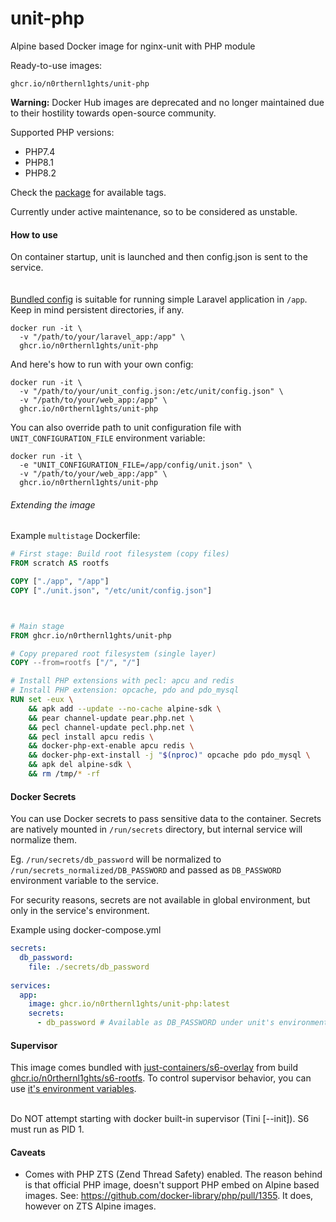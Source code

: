 # unit-php
Alpine based Docker image for nginx-unit with PHP module

Ready-to-use images:
```shell
ghcr.io/n0rthernl1ghts/unit-php
```
**Warning:** Docker Hub images are deprecated and no longer maintained due to their hostility towards open-source community.

Supported PHP versions:
- PHP7.4
- PHP8.1
- PHP8.2

Check the [package](https://github.com/N0rthernL1ghts/unit-php/pkgs/container/unit-php) for available tags.

Currently under active maintenance, so to be considered as unstable.


#### How to use
On container startup, unit is launched and then config.json is sent to the service.  
<br></br>
[Bundled config](rootfs/etc/unit/config.json) is suitable for running simple Laravel application in `/app`. Keep in mind persistent directories, if any.
```shell
docker run -it \
  -v "/path/to/your/laravel_app:/app" \
  ghcr.io/n0rthernl1ghts/unit-php
```

And here's how to run with your own config:
```shell
docker run -it \
  -v "/path/to/your/unit_config.json:/etc/unit/config.json" \
  -v "/path/to/your/web_app:/app" \
  ghcr.io/n0rthernl1ghts/unit-php
```

You can also override path to unit configuration file with `UNIT_CONFIGURATION_FILE` environment variable:
```shell
docker run -it \
  -e "UNIT_CONFIGURATION_FILE=/app/config/unit.json" \
  -v "/path/to/your/web_app:/app" \
  ghcr.io/n0rthernl1ghts/unit-php
```

###### Extending the image

Example ```multistage``` Dockerfile:
```dockerfile
# First stage: Build root filesystem (copy files)
FROM scratch AS rootfs

COPY ["./app", "/app"]
COPY ["./unit.json", "/etc/unit/config.json"]



# Main stage
FROM ghcr.io/n0rthernl1ghts/unit-php

# Copy prepared root filesystem (single layer)
COPY --from=rootfs ["/", "/"]

# Install PHP extensions with pecl: apcu and redis
# Install PHP extension: opcache, pdo and pdo_mysql
RUN set -eux \
    && apk add --update --no-cache alpine-sdk \
    && pear channel-update pear.php.net \
    && pecl channel-update pecl.php.net \
    && pecl install apcu redis \
    && docker-php-ext-enable apcu redis \
    && docker-php-ext-install -j "$(nproc)" opcache pdo pdo_mysql \
    && apk del alpine-sdk \
    && rm /tmp/* -rf
```

#### Docker Secrets
You can use Docker secrets to pass sensitive data to the container.
Secrets are natively mounted in `/run/secrets` directory, but internal service will normalize them.

Eg. `/run/secrets/db_password` will be normalized to `/run/secrets_normalized/DB_PASSWORD` and passed as `DB_PASSWORD` environment variable to the service.  

For security reasons, secrets are not available in global environment, but only in the service's environment.

Example using docker-compose.yml
```yaml
secrets:
  db_password:
    file: ./secrets/db_password
    
services:
  app:
    image: ghcr.io/n0rthernl1ghts/unit-php:latest
    secrets:
      - db_password # Available as DB_PASSWORD under unit's environment
```

#### Supervisor
This image comes bundled with [just-containers/s6-overlay](https://github.com/just-containers/s6-overlay) from build [ghcr.io/n0rthernl1ghts/s6-rootfs](https://github.com/N0rthernL1ghts/s6-rootfs).
To control supervisor behavior, you can use [it's environment variables](https://github.com/just-containers/s6-overlay#customizing-s6-behaviour).
<br></br>

Do NOT attempt starting with docker built-in supervisor (Tini [--init]). S6 must run as PID 1.

#### Caveats
- Comes with PHP ZTS (Zend Thread Safety) enabled. The reason behind is that official PHP image, doesn't support PHP embed on Alpine based images. See: https://github.com/docker-library/php/pull/1355. It does, however on ZTS Alpine images.
